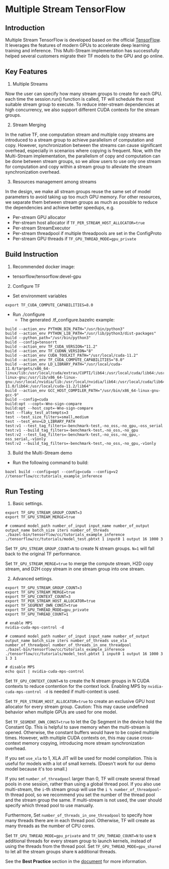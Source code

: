# **Multiple Stream TensorFlow**

## **Introduction**
Multiple Stream TensorFlow is developed based on the official [TensorFlow](https://github.com/tensorflow/tensorflow). It leverages the features of modern GPUs to accelerate deep learning training and inference. This Multi-Stream implementation has successfully helped several customers migrate their TF models to the GPU and go online.

## **Key Features**

1. Multiple Streams

Now the user can specify how many stream groups to create for each GPU. each time the session.run() function is called, TF will schedule the most suitable stream group to execute. To reduce inter-stream dependencies at high concurrency, we also support different CUDA contexts for the stream groups.

2. Stream Merging

In the native TF, one computation stream and multiple copy streams are introduced to a stream group to achieve parallelism of computation and copy. However, synchronization between the streams can cause significant overhead, especially in scenarios where copying is frequent. Now, with the Multi-Stream implementation, the parallelism of copy and computation can be done between stream groups, so we allow users to use only one stream for computation and copy within a stream group to alleviate the stream synchronization overhead.

3. Resources management among streams

In the design, we make all stream groups reuse the same set of model parameters to avoid taking up too much GPU memory. For other resources, we separate them between stream groups as much as possible to reduce the dependencies and achieve better speedups, e.g.

* Per-stream GPU allocator
* Per-stream host allocator if `TF_PER_STREAM_HOST_ALLOCATOR=true`
* Per-stream StreamExecutor
* Per-stream threadpool if multiple threadpools are set in the ConfigProto
* Per-stream GPU threads if `TF_GPU_THREAD_MODE=gpu_private`

## **Build Instruction**
1. Recommended docker image:
  - tensorflow/tensorflow:devel-gpu

2. Configure TF

* Set environment variables
```
export TF_CUDA_COMPUTE_CAPABILITIES=8.0
```
* Run ./configure
  - The generated .tf\_configure.bazelrc example:

```
build --action_env PYTHON_BIN_PATH="/usr/bin/python3"
build --action_env PYTHON_LIB_PATH="/usr/lib/python3/dist-packages"
build --python_path="/usr/bin/python3"
build --config=tensorrt
build --action_env TF_CUDA_VERSION="11.2"
build --action_env TF_CUDNN_VERSION="8"
build --action_env CUDA_TOOLKIT_PATH="/usr/local/cuda-11.2"
build --action_env TF_CUDA_COMPUTE_CAPABILITIES="8.0"
build --action_env LD_LIBRARY_PATH="/usr/local/cuda-11.0/targets/x86_64-linux/lib:/usr/local/cuda/extras/CUPTI/lib64:/usr/local/cuda/lib64:/usr/include/x86_64-linux-gnu:/usr/lib/x86_64-linux-gnu:/usr/local/nvidia/lib:/usr/local/nvidia/lib64:/usr/local/cuda/lib64/stubs:/usr/local/cuda-11.0/lib64:/usr/local/cuda-11.2/lib64"
build --action_env GCC_HOST_COMPILER_PATH="/usr/bin/x86_64-linux-gnu-gcc-9"
build --config=cuda
build:opt --copt=-Wno-sign-compare
build:opt --host_copt=-Wno-sign-compare
test --flaky_test_attempts=3
test --test_size_filters=small,medium
test --test_env=LD_LIBRARY_PATH
test:v1 --test_tag_filters=-benchmark-test,-no_oss,-no_gpu,-oss_serial
test:v1 --build_tag_filters=-benchmark-test,-no_oss,-no_gpu
test:v2 --test_tag_filters=-benchmark-test,-no_oss,-no_gpu,-oss_serial,-v1only
test:v2 --build_tag_filters=-benchmark-test,-no_oss,-no_gpu,-v1only
```

3. Build the Multi-Stream demo

* Run the following command to build:

```
bazel build --config=opt --config=cuda --config=v2 //tensorflow/cc:tutorials_example_inference
```

## **Run Testing**

1. Basic settings.

```
export TF_GPU_STREAM_GROUP_COUNT=3
export TF_GPU_STREAM_MERGE=true

# command model_path number_of_input input_name number_of_output output_name batch_size iters number_of_threads
./bazel-bin/tensorflow/cc/tutorials_example_inference ./tensorflow/cc/tutorials/model_test.pbtxt 1 input0 1 output 16 1000 3
```

Set `TF_GPU_STREAM_GROUP_COUNT=N` to create N stream groups. `N=1` will fall back to the original TF performance.

Set `TF_GPU_STREAM_MERGE=true` to merge the compute stream, H2D copy stream, and D2H copy stream in one stream group into one stream.

2. Advanced settings.

```
export TF_GPU_STREAM_GROUP_COUNT=3
export TF_GPU_STREAM_MERGE=true
export TF_GPU_CONTEXT_COUNT=3
export TF_PER_STREAM_HOST_ALLOCATOR=true
export TF_SEGMENT_OWN_CONST=true
export TF_GPU_THREAD_MODE=gpu_private
export TF_GPU_THREAD_COUNT=1

# enable MPS
nvidia-cuda-mps-control -d

# command model_path number_of_input input_name number_of_output output_name batch_size iters number_of_threads use_xla number_of_threadpool number_of_threads_in_one_threadpool
./bazel-bin/tensorflow/cc/tutorials_example_inference ./tensorflow/cc/tutorials/model_test.pbtxt 1 input0 1 output 16 1000 3 1 3 1

# disable MPS
echo quit | nvidia-cuda-mps-control
```


Set `TF_GPU_CONTEXT_COUNT=N` to create the N stream groups in N CUDA contexts to reduce contention for the context lock. Enabling MPS by `nvidia-cuda-mps-control -d` is needed if multi-context is used.

Set `TF_PER_STREAM_HOST_ALLOCATOR=true` to create an exclusive GPU host allocator for every stream group. Caution: This may cause undefined behavior when multiple GPUs are used for one model.

Set `TF_SEGMENT_OWN_CONST=true` to let the Op Segment in the device hold the Constant Op. This is helpful to save memory when the multi-stream is opened. Otherwise, the constant buffers would have to be copied multiple times. However, with multiple CUDA contexts on, this may cause cross-context memory copying, introducing more stream synchronization overhead.

If you set `use_xla` to 1, XLA JIT will be used for model compilation. This is useful for models with a lot of small kernels. (Doesn't work for our demo model because it's too small.)

If you set `number_of_threadpool` larger than 0, TF will create several thread pools in one session, rather than using a global thread pool. If you also use multi-stream, the `i`-th stream group will use the `i % number_of_threadpool`-th thread pool, so we recommend you set the number of the thread pool and the stream group the same. If multi-stream is not used, the user should specify which thread pool to use manually.

Furthermore, Set `number_of_threads_in_one_threadpool` to specify how many threads there are in each thread pool. Otherwise, TF will create as many threads as the number of CPU cores.

Set `TF_GPU_THREAD_MODE=gpu_private` and `TF_GPU_THREAD_COUNT=N` to use `N` additional threads for every stream group to launch kernels, instead of using the threads from the thread pool. Set `TF_GPU_THREAD_MODE=gpu_shared` to let all the stream groups share `N` additional threads.

See the **Best Practice** section in the [document](https://docs.google.com/document/d/1yL3lWk_iFKqLTyekkuaiKXZ78I0lPmD5kM1fghHRs4Y/edit?usp=sharing) for more information.
